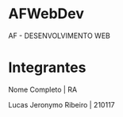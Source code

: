 # AFWebDev
AF - DESENVOLVIMENTO WEB

# Integrantes

Nome Completo | RA

Lucas Jeronymo Ribeiro | 210117